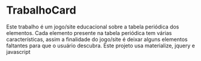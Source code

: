# TrabalhoCard
Este trabalho é um jogo/site educacional sobre a tabela periódica dos elementos. Cada elemento presente na tabela periódica tem várias características, assim a finalidade do jogo/site é deixar alguns elementos faltantes para que o usuário descubra.
Este projeto usa materialize, jquery e javascript
